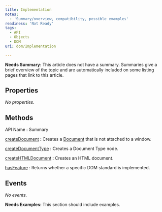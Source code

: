 ```yaml
---
title: Implementation
notes:
  - 'Summary/overview, compatibility, possible examples'
readiness: 'Not Ready'
tags:
  - API
  - Objects
  - DOM
uri: dom/Implementation

---
```

**Needs Summary**: This article does not have a summary. Summaries give a brief overview of the topic and are automatically included on some listing pages that link to this article.

## Properties

*No properties.*

## Methods

API Name
:   Summary

[createDocument](/dom/Implementation/createDocument)
:   Creates a [Document](/dom/Document) that is not attached to a window.

[createDocumentType](/dom/Implementation/createDocumentType)
:   Creates a Document Type node.

[createHTMLDocument](/dom/Implementation/createHTMLDocument)
:   Creates an HTML document.

[hasFeature](/dom/Implementation/hasFeature)
:   Returns whether a specific DOM standard is implemented.

## Events

*No events.*

**Needs Examples**: This section should include examples.

